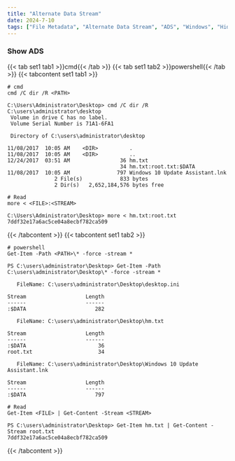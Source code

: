 ```yaml
---
title: "Alternate Data Stream"
date: 2024-7-10
tags: ["File Metadata", "Alternate Data Stream", "ADS", "Windows", "Hidden Files"]
---
```


### Show ADS

{{< tab set1 tab1 >}}cmd{{< /tab >}}
{{< tab set1 tab2 >}}powershell{{< /tab >}}
{{< tabcontent set1 tab1 >}}

```console
# cmd
cmd /C dir /R <PATH>
```

```console {class="sample-code"}
C:\Users\Administrator\Desktop> cmd /C dir /R C:\users\administrator\desktop
 Volume in drive C has no label.
 Volume Serial Number is 71A1-6FA1

 Directory of C:\users\administrator\desktop

11/08/2017  10:05 AM    <DIR>          .
11/08/2017  10:05 AM    <DIR>          ..
12/24/2017  03:51 AM                36 hm.txt
                                    34 hm.txt:root.txt:$DATA
11/08/2017  10:05 AM               797 Windows 10 Update Assistant.lnk
               2 File(s)            833 bytes
               2 Dir(s)   2,652,184,576 bytes free
```

```console
# Read
more < <FILE>:<STREAM>
```

```console {class="sample-code"}
C:\Users\Administrator\Desktop> more < hm.txt:root.txt
7ddf32e17a6ac5ce04a8ecbf782ca509
```

{{< /tabcontent >}}
{{< tabcontent set1 tab2 >}}

```console
# powershell
Get-Item -Path <PATH>\* -force -stream *
```

```console {class="sample-code"}
PS C:\users\administrator\Desktop> Get-Item -Path C:\users\administrator\Desktop\* -force -stream *

   FileName: C:\users\administrator\Desktop\desktop.ini

Stream                   Length
------                   ------
:$DATA                      282

   FileName: C:\users\administrator\Desktop\hm.txt

Stream                   Length
------                   ------
:$DATA                       36
root.txt                     34

   FileName: C:\users\administrator\Desktop\Windows 10 Update Assistant.lnk

Stream                   Length
------                   ------
:$DATA                      797
```

```console
# Read
Get-Item <FILE> | Get-Content -Stream <STREAM>
```

```console {class="sample-code"}
PS C:\users\administrator\Desktop> Get-Item hm.txt | Get-Content -Stream root.txt
7ddf32e17a6ac5ce04a8ecbf782ca509
```

{{< /tabcontent >}}
